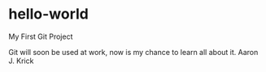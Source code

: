 # hello-world
My First Git Project


Git will soon be used at work, now is my chance to learn all about it. 
Aaron J. Krick
